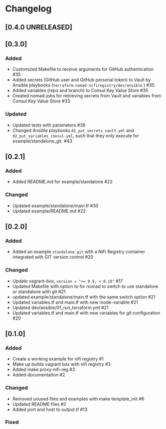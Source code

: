 # Changelog

## [0.4.0 UNRELEASED]


## [0.3.0]

### Added
- Customized Makefile to receive arguments for GitHub authentication #35
- Added secrets (GitHub user and GitHub personal token) to Vault by Ansible playbooks (`terraform-nomad-nifiregistry/dev/ansible` ) #35
- Added variables (repo and branch) to Consul Key Value Store #35 
- Created nomad-jobs for retrieving secrets from Vault and variables from Consul Key Value Store #33

### Updated 
- Updated tests with parameters #39
- Changed Ansible playbooks `01_put_secrets_vault.yml` and `02_put_variables_consul.yml`, such that they only execute for example/standalone_git. #43

## [0.2.1]

### Added
- Added README.md for example/standalone #22

### Changed
- Updated example/standalone/main.tf #30
- Updated example/README.md #22

## [0.2.0]

### Added
- Added an example `standalone_git` with a NiFi Registry container integrated with GIT version control #20

### Changed
- Update vagrant-box, `version = ">= 0.9, < 0.10"` #17
- Updated Makefile with option to for nomad to switch to use standalone or standalone with git #21
- updated example/standalone/main.tf with the same switch option #21
- Updated variables.tf and main.tf with new mode-variable #21
- Updated dev/ansible/01_run_terraform.yml #21
- Updated variables.tf and main.tf with new variables for git configuration #20

## [0.1.0]

### Added
- Create a working example for nifi registry #1
- Make up builds vagrant box with nifi registry #3
- Added make proxy-nifi-reg #3
- Added documentation #2

### Changed
- Removed unused files and examples with make template_init #6
- Updated README files #2
- Added port and host to output.tf #13


### Fixed

